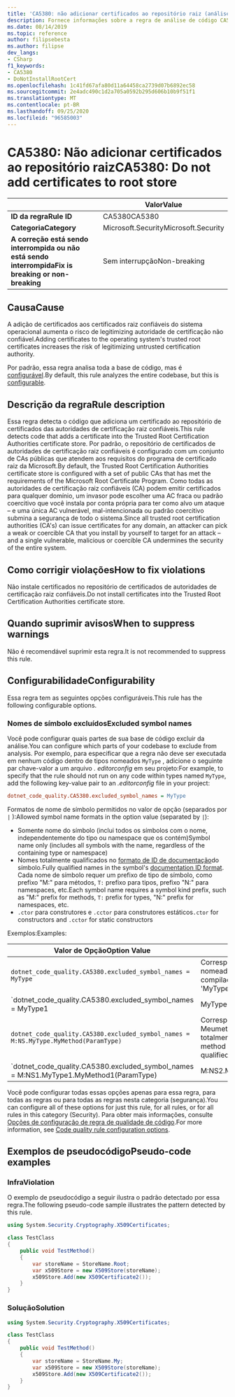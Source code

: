 ```yaml
---
title: 'CA5380: não adicionar certificados ao repositório raiz (análise de código)'
description: Fornece informações sobre a regra de análise de código CA5380, incluindo causas, como corrigir violações e quando suprimir.
ms.date: 08/14/2019
ms.topic: reference
author: filipsebesta
ms.author: filipse
dev_langs:
- CSharp
f1_keywords:
- CA5380
- DoNotInstallRootCert
ms.openlocfilehash: 1c41fd67afa80d11a64458ca2739d07b6892ec58
ms.sourcegitcommit: 2e4adc490c1d2a705a0592b295d606b10b9f51f1
ms.translationtype: MT
ms.contentlocale: pt-BR
ms.lasthandoff: 09/25/2020
ms.locfileid: "96585003"
---
```

# <a name="ca5380-do-not-add-certificates-to-root-store"></a><span data-ttu-id="4aaca-103">CA5380: Não adicionar certificados ao repositório raiz</span><span class="sxs-lookup"><span data-stu-id="4aaca-103">CA5380: Do not add certificates to root store</span></span>

| | <span data-ttu-id="4aaca-104">Valor</span><span class="sxs-lookup"><span data-stu-id="4aaca-104">Value</span></span> |
|-|-|
| <span data-ttu-id="4aaca-105">**ID da regra**</span><span class="sxs-lookup"><span data-stu-id="4aaca-105">**Rule ID**</span></span> |<span data-ttu-id="4aaca-106">CA5380</span><span class="sxs-lookup"><span data-stu-id="4aaca-106">CA5380</span></span>|
| <span data-ttu-id="4aaca-107">**Categoria**</span><span class="sxs-lookup"><span data-stu-id="4aaca-107">**Category**</span></span> |<span data-ttu-id="4aaca-108">Microsoft.Security</span><span class="sxs-lookup"><span data-stu-id="4aaca-108">Microsoft.Security</span></span>|
| <span data-ttu-id="4aaca-109">**A correção está sendo interrompida ou não está sendo interrompida**</span><span class="sxs-lookup"><span data-stu-id="4aaca-109">**Fix is breaking or non-breaking**</span></span> |<span data-ttu-id="4aaca-110">Sem interrupção</span><span class="sxs-lookup"><span data-stu-id="4aaca-110">Non-breaking</span></span>|

## <a name="cause"></a><span data-ttu-id="4aaca-111">Causa</span><span class="sxs-lookup"><span data-stu-id="4aaca-111">Cause</span></span>

<span data-ttu-id="4aaca-112">A adição de certificados aos certificados raiz confiáveis do sistema operacional aumenta o risco de legitimizing autoridade de certificação não confiável.</span><span class="sxs-lookup"><span data-stu-id="4aaca-112">Adding certificates to the operating system's trusted root certificates increases the risk of legitimizing untrusted certification authority.</span></span>

<span data-ttu-id="4aaca-113">Por padrão, essa regra analisa toda a base de código, mas é [configurável](#configurability).</span><span class="sxs-lookup"><span data-stu-id="4aaca-113">By default, this rule analyzes the entire codebase, but this is [configurable](#configurability).</span></span>

## <a name="rule-description"></a><span data-ttu-id="4aaca-114">Descrição da regra</span><span class="sxs-lookup"><span data-stu-id="4aaca-114">Rule description</span></span>

<span data-ttu-id="4aaca-115">Essa regra detecta o código que adiciona um certificado ao repositório de certificados das autoridades de certificação raiz confiáveis.</span><span class="sxs-lookup"><span data-stu-id="4aaca-115">This rule detects code that adds a certificate into the Trusted Root Certification Authorities certificate store.</span></span> <span data-ttu-id="4aaca-116">Por padrão, o repositório de certificados de autoridades de certificação raiz confiáveis é configurado com um conjunto de CAs públicas que atendem aos requisitos do programa de certificado raiz da Microsoft.</span><span class="sxs-lookup"><span data-stu-id="4aaca-116">By default, the Trusted Root Certification Authorities certificate store is configured with a set of public CAs that has met the requirements of the Microsoft Root Certificate Program.</span></span> <span data-ttu-id="4aaca-117">Como todas as autoridades de certificação raiz confiáveis (CA) podem emitir certificados para qualquer domínio, um invasor pode escolher uma AC fraca ou padrão coercitivo que você instala por conta própria para ter como alvo um ataque – e uma única AC vulnerável, mal-intencionada ou padrão coercitivo submina a segurança de todo o sistema.</span><span class="sxs-lookup"><span data-stu-id="4aaca-117">Since all trusted root certification authorities (CA's) can issue certificates for any domain, an attacker can pick a weak or coercible CA that you install by yourself to target for an attack – and a single vulnerable, malicious or coercible CA undermines the security of the entire system.</span></span>

## <a name="how-to-fix-violations"></a><span data-ttu-id="4aaca-118">Como corrigir violações</span><span class="sxs-lookup"><span data-stu-id="4aaca-118">How to fix violations</span></span>

<span data-ttu-id="4aaca-119">Não instale certificados no repositório de certificados de autoridades de certificação raiz confiáveis.</span><span class="sxs-lookup"><span data-stu-id="4aaca-119">Do not install certificates into the Trusted Root Certification Authorities certificate store.</span></span>

## <a name="when-to-suppress-warnings"></a><span data-ttu-id="4aaca-120">Quando suprimir avisos</span><span class="sxs-lookup"><span data-stu-id="4aaca-120">When to suppress warnings</span></span>

<span data-ttu-id="4aaca-121">Não é recomendável suprimir esta regra.</span><span class="sxs-lookup"><span data-stu-id="4aaca-121">It is not recommended to suppress this rule.</span></span>

## <a name="configurability"></a><span data-ttu-id="4aaca-122">Configurabilidade</span><span class="sxs-lookup"><span data-stu-id="4aaca-122">Configurability</span></span>

<span data-ttu-id="4aaca-123">Essa regra tem as seguintes opções configuráveis.</span><span class="sxs-lookup"><span data-stu-id="4aaca-123">This rule has the following configurable options.</span></span>

### <a name="excluded-symbol-names"></a><span data-ttu-id="4aaca-124">Nomes de símbolo excluídos</span><span class="sxs-lookup"><span data-stu-id="4aaca-124">Excluded symbol names</span></span>

<span data-ttu-id="4aaca-125">Você pode configurar quais partes de sua base de código excluir da análise.</span><span class="sxs-lookup"><span data-stu-id="4aaca-125">You can configure which parts of your codebase to exclude from analysis.</span></span> <span data-ttu-id="4aaca-126">Por exemplo, para especificar que a regra não deve ser executada em nenhum código dentro de tipos nomeados `MyType` , adicione o seguinte par chave-valor a um arquivo *. editorconfig* em seu projeto:</span><span class="sxs-lookup"><span data-stu-id="4aaca-126">For example, to specify that the rule should not run on any code within types named `MyType`, add the following key-value pair to an *.editorconfig* file in your project:</span></span>

```ini
dotnet_code_quality.CA5380.excluded_symbol_names = MyType
```

<span data-ttu-id="4aaca-127">Formatos de nome de símbolo permitidos no valor de opção (separados por `|` ):</span><span class="sxs-lookup"><span data-stu-id="4aaca-127">Allowed symbol name formats in the option value (separated by `|`):</span></span>

- <span data-ttu-id="4aaca-128">Somente nome do símbolo (inclui todos os símbolos com o nome, independentemente do tipo ou namespace que os contém)</span><span class="sxs-lookup"><span data-stu-id="4aaca-128">Symbol name only (includes all symbols with the name, regardless of the containing type or namespace)</span></span>
- <span data-ttu-id="4aaca-129">Nomes totalmente qualificados no [formato de ID de documentação](https://github.com/dotnet/csharplang/blob/master/spec/documentation-comments.md#id-string-format)do símbolo.</span><span class="sxs-lookup"><span data-stu-id="4aaca-129">Fully qualified names in the symbol's [documentation ID format](https://github.com/dotnet/csharplang/blob/master/spec/documentation-comments.md#id-string-format).</span></span> <span data-ttu-id="4aaca-130">Cada nome de símbolo requer um prefixo de tipo de símbolo, como prefixo "M:" para métodos, `T:` prefixo para tipos, prefixo "N:" para namespaces, etc.</span><span class="sxs-lookup"><span data-stu-id="4aaca-130">Each symbol name requires a symbol kind prefix, such as "M:" prefix for methods, `T:` prefix for types, "N:" prefix for namespaces, etc.</span></span>
- <span data-ttu-id="4aaca-131">`.ctor` para construtores e `.cctor` para construtores estáticos</span><span class="sxs-lookup"><span data-stu-id="4aaca-131">`.ctor` for constructors and `.cctor` for static constructors</span></span>

<span data-ttu-id="4aaca-132">Exemplos:</span><span class="sxs-lookup"><span data-stu-id="4aaca-132">Examples:</span></span>

| <span data-ttu-id="4aaca-133">Valor de Opção</span><span class="sxs-lookup"><span data-stu-id="4aaca-133">Option Value</span></span> | <span data-ttu-id="4aaca-134">Resumo</span><span class="sxs-lookup"><span data-stu-id="4aaca-134">Summary</span></span> |
| --- | --- |
|`dotnet_code_quality.CA5380.excluded_symbol_names = MyType` | <span data-ttu-id="4aaca-135">Corresponde a todos os símbolos nomeados ' com MyType ' na compilação</span><span class="sxs-lookup"><span data-stu-id="4aaca-135">Matches all symbols named 'MyType' in the compilation</span></span>
|`dotnet_code_quality.CA5380.excluded_symbol_names = MyType1|MyType2` | <span data-ttu-id="4aaca-136">Corresponde a todos os símbolos denominados ' MyType1 ' ou ' MyType2 ' na compilação</span><span class="sxs-lookup"><span data-stu-id="4aaca-136">Matches all symbols named either 'MyType1' or 'MyType2' in the compilation</span></span>
|`dotnet_code_quality.CA5380.excluded_symbol_names = M:NS.MyType.MyMethod(ParamType)` | <span data-ttu-id="4aaca-137">Corresponde ao método específico ' Meumetodo ' com determinada assinatura totalmente qualificada</span><span class="sxs-lookup"><span data-stu-id="4aaca-137">Matches specific method 'MyMethod' with given fully qualified signature</span></span>
|`dotnet_code_quality.CA5380.excluded_symbol_names = M:NS1.MyType1.MyMethod1(ParamType)|M:NS2.MyType2.MyMethod2(ParamType)` | <span data-ttu-id="4aaca-138">Corresponde aos métodos específicos ' MyMethod1 ' e ' MyMethod2 ' com a respectiva assinatura totalmente qualificada</span><span class="sxs-lookup"><span data-stu-id="4aaca-138">Matches specific methods 'MyMethod1' and 'MyMethod2' with respective fully qualified signature</span></span>

<span data-ttu-id="4aaca-139">Você pode configurar todas essas opções apenas para essa regra, para todas as regras ou para todas as regras nesta categoria (segurança).</span><span class="sxs-lookup"><span data-stu-id="4aaca-139">You can configure all of these options for just this rule, for all rules, or for all rules in this category (Security).</span></span> <span data-ttu-id="4aaca-140">Para obter mais informações, consulte [Opções de configuração de regra de qualidade de código](../code-quality-rule-options.md).</span><span class="sxs-lookup"><span data-stu-id="4aaca-140">For more information, see [Code quality rule configuration options](../code-quality-rule-options.md).</span></span>

## <a name="pseudo-code-examples"></a><span data-ttu-id="4aaca-141">Exemplos de pseudocódigo</span><span class="sxs-lookup"><span data-stu-id="4aaca-141">Pseudo-code examples</span></span>

### <a name="violation"></a><span data-ttu-id="4aaca-142">Infra</span><span class="sxs-lookup"><span data-stu-id="4aaca-142">Violation</span></span>

<span data-ttu-id="4aaca-143">O exemplo de pseudocódigo a seguir ilustra o padrão detectado por essa regra.</span><span class="sxs-lookup"><span data-stu-id="4aaca-143">The following pseudo-code sample illustrates the pattern detected by this rule.</span></span>

```csharp
using System.Security.Cryptography.X509Certificates;

class TestClass
{
    public void TestMethod()
    {
        var storeName = StoreName.Root;
        var x509Store = new X509Store(storeName);
        x509Store.Add(new X509Certificate2());
    }
}
```

### <a name="solution"></a><span data-ttu-id="4aaca-144">Solução</span><span class="sxs-lookup"><span data-stu-id="4aaca-144">Solution</span></span>

```csharp
using System.Security.Cryptography.X509Certificates;

class TestClass
{
    public void TestMethod()
    {
        var storeName = StoreName.My;
        var x509Store = new X509Store(storeName);
        x509Store.Add(new X509Certificate2());
    }
}
```
